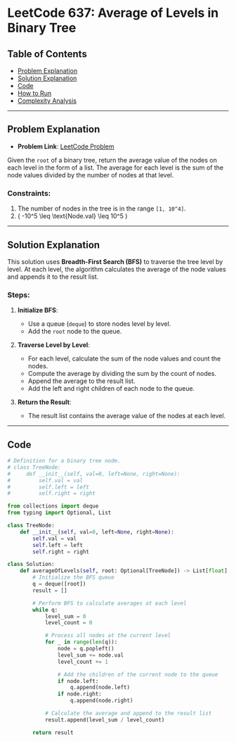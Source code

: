 # LeetCode 637: Average of Levels in Binary Tree

## Table of Contents
- [Problem Explanation](#problem-explanation)
- [Solution Explanation](#solution-explanation)
- [Code](#code)
- [How to Run](#how-to-run)
- [Complexity Analysis](#complexity-analysis)

---

## Problem Explanation

- **Problem Link**: [LeetCode Problem](https://leetcode.com/problems/average-of-levels-in-binary-tree/)

Given the `root` of a binary tree, return the average value of the nodes on each level in the form of a list. The average for each level is the sum of the node values divided by the number of nodes at that level.

### Constraints:
1. The number of nodes in the tree is in the range `[1, 10^4]`.
2. \( -10^5 \leq \text{Node.val} \leq 10^5 \)

---

## Solution Explanation

This solution uses **Breadth-First Search (BFS)** to traverse the tree level by level. At each level, the algorithm calculates the average of the node values and appends it to the result list.

### Steps:

1. **Initialize BFS**:
   - Use a queue (`deque`) to store nodes level by level.
   - Add the `root` node to the queue.

2. **Traverse Level by Level**:
   - For each level, calculate the sum of the node values and count the nodes.
   - Compute the average by dividing the sum by the count of nodes.
   - Append the average to the result list.
   - Add the left and right children of each node to the queue.

3. **Return the Result**:
   - The result list contains the average value of the nodes at each level.

---

## Code

```python
# Definition for a binary tree node.
# class TreeNode:
#     def __init__(self, val=0, left=None, right=None):
#         self.val = val
#         self.left = left
#         self.right = right

from collections import deque
from typing import Optional, List

class TreeNode:
    def __init__(self, val=0, left=None, right=None):
        self.val = val
        self.left = left
        self.right = right

class Solution:
    def averageOfLevels(self, root: Optional[TreeNode]) -> List[float]:
        # Initialize the BFS queue
        q = deque([root])
        result = []

        # Perform BFS to calculate averages at each level
        while q:
            level_sum = 0
            level_count = 0

            # Process all nodes at the current level
            for _ in range(len(q)):
                node = q.popleft()
                level_sum += node.val
                level_count += 1

                # Add the children of the current node to the queue
                if node.left:
                    q.append(node.left)
                if node.right:
                    q.append(node.right)

            # Calculate the average and append to the result list
            result.append(level_sum / level_count)

        return result
